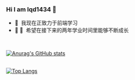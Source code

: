### Hi I am lqd1434 👋
<ul>
  <li>🐜 &nbsp;我现在正致力于前端学习</li>
  <li>🎉 🎉&nbsp;&nbsp;希望在接下来的两年学业时间里能够不断成长</li>
</ul><div>&nbsp;</div>

[![Anurag's GitHub stats](https://github-readme-stats.vercel.app/api?username=lqd1434&count_private=true&show_icons=true&theme=vue-dark&border_radius=15)](https://github.com/anuraghazra/github-readme-stats)<span>&nbsp;&nbsp;&nbsp;&nbsp;&nbsp;&nbsp;&nbsp;&nbsp;&nbsp;&nbsp;&nbsp;&nbsp;&nbsp;&nbsp;&nbsp;</span><br><div>&nbsp;</div>
[![Top Langs](https://github-readme-stats.vercel.app/api/top-langs/?username=lqd1434&langs_count=6&layout=compact)](https://github.com/lqd1434/github-readme-stats)<div>&nbsp;</div>



